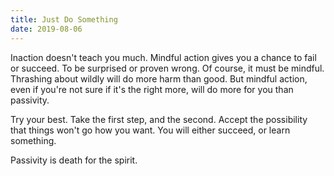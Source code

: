 ```yaml
---
title: Just Do Something
date: 2019-08-06
---
```


Inaction doesn't teach you much. Mindful action gives you a chance to fail or succeed. To be surprised or proven wrong. Of course, it must be mindful. Thrashing about wildly will do more harm than good. But mindful action, even if you're not sure if it's the right more, will do more for you than passivity.

Try your best. Take the first step, and the second. Accept the possibility that things won't go how you want. You will either succeed, or learn something.

Passivity is death for the spirit.
